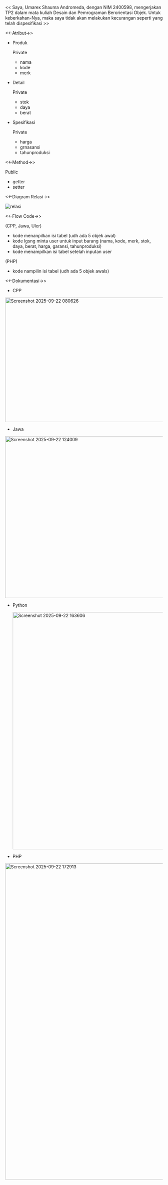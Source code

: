 << Saya, Umarex Shauma Andromeda, dengan NIM 2400598, mengerjakan TP2 dalam mata kuliah Desain dan Pemrograman Berorientasi Objek. Untuk keberkahan-Nya, maka saya tidak akan melakukan kecurangan seperti yang telah dispesifikasi >>

<<-Atribut->>
- Produk
  
  Private
  - nama
  - kode
  - merk
- Detail
  
  Private
  - stok
  - daya
  - berat
- Spesifikasi
  
  Private
  - harga
  - grnasansi
  - tahunproduksi

<<-Method->>

Public
- getter
- setter

<<-Diagram Relasi->>

![relasi](https://github.com/user-attachments/assets/2de81923-a134-4571-b280-77e193892d28)

<<-Flow Code->>

(CPP, Jawa, Uler)

- kode menanpilkan isi tabel (udh ada 5 objek awal)
- kode lgsng minta user untuk input barang (nama, kode, merk, stok, daya, berat, harga, garansi, tahunproduksi)
- kode menampilkan isi tabel setelah inputan user

(PHP)
- kode nampilin isi tabel (udh ada 5 objek awals)

<<-Dokumentasi->>

- CPP

<img width="679" height="397" alt="Screenshot 2025-09-22 080626" src="https://github.com/user-attachments/assets/ca81e2f4-44b0-4762-a4db-edf56223fec9" />

- Jawa

<img width="921" height="516" alt="Screenshot 2025-09-22 124009" src="https://github.com/user-attachments/assets/4631642e-4789-4b61-bdd4-4c012d92c4e0" />
  
- Python

  <img width="1224" height="756" alt="Screenshot 2025-09-22 163606" src="https://github.com/user-attachments/assets/9ed130fd-5b1a-4a46-a124-d28a33995f54" />

- PHP

<img width="1920" height="1008" alt="Screenshot 2025-09-22 172913" src="https://github.com/user-attachments/assets/3206d6c2-3e17-481e-aff9-8ce243eb9974" />
